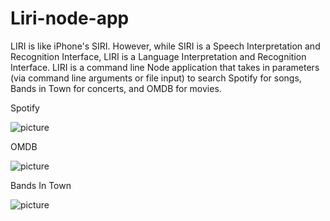 # Liri-node-app

LIRI is like iPhone's SIRI. However, while SIRI is a Speech Interpretation and Recognition Interface, LIRI is a Language Interpretation and Recognition Interface. LIRI is a command line Node application that takes in parameters (via command line arguments or file input) to search Spotify for songs, Bands in Town for concerts, and OMDB for movies.

Spotify

![picture](https://github.com/jpgaarder/Liri-node-app/blob/master/blob/master/screenshots/spotify.jpg "Spotify")

OMDB

![picture](https://github.com/jpgaarder/Liri-node-app/blob/master/blob/master/screenshots/OMDB.jpg "OMDB")

Bands In Town

![picture](https://github.com/jpgaarder/Liri-node-app/blob/master/blob/master/screenshots/BandsInTown.jpg "Bands In Town")
